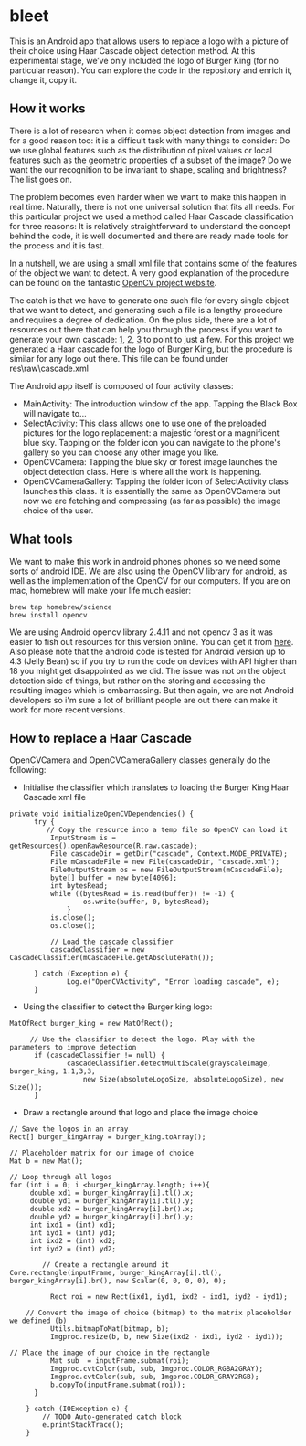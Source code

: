 # bleet

This is an Android app that allows users to replace a logo with a picture of their choice using Haar Cascade object detection method. At this experimental stage, we’ve only included the logo of Burger King (for no particular reason). You can explore the code in the repository and enrich it, change it, copy it. 

## How it works
There is a lot of research when it comes object detection from images and for a good reason too: it is a difficult task with many things to consider: Do we use global features such as the distribution of pixel values or local features such as the geometric properties of a subset of the image? Do we want the our recognition to be invariant to shape, scaling and brightness? The list goes on.
 
The problem becomes even harder when we want to make this happen in real time. Naturally, there is not one universal solution that fits all needs. For this particular project we used a method called Haar Cascade classification for three reasons: It is relatively straightforward to understand the concept behind the code, it is well documented and there are ready made tools for the process and it is fast.
 
In a nutshell, we are using a small xml file that contains some of the features of the object we want to detect. A very good explanation of the procedure can be found on the fantastic [OpenCV project website](http://opencv-python-tutroals.readthedocs.io/en/latest/py_tutorials/py_objdetect/py_face_detection/py_face_detection.html).

The catch is that we have to generate one such file for every single object that we want to detect, and generating such a file is a lengthy procedure and requires a degree of dedication. On the plus side, there are a lot of resources out there that can help you through the process if you want to generate your own cascade: [1](https://pythonprogramming.net/haar-cascade-object-detection-python-opencv-tutorial/), [2](http://docs.opencv.org/2.4.13.2/doc/user_guide/ug_traincascade.html), [3](http://memememememememe.me/post/training-haar-cascades/) to point to just a few. For this project we generated a Haar cascade for the logo of Burger King, but the procedure is similar for any logo out there. This file can be found under res\raw\cascade.xml
 
The Android app itself is composed of four activity classes:
* MainActivity: The introduction window of the app. Tapping the Black Box will navigate to…
* SelectActivity: This class allows one to use one of the preloaded pictures for the logo replacement: a majestic forest or a magnificent blue sky. Tapping on the folder icon you can navigate to the phone's gallery so you can choose any other image you like.
* OpenCVCamera: Tapping the blue sky or forest image launches the object detection class. Here is where all the work is happening.
* OpenCVCameraGallery: Tapping the folder icon of SelectActivity class launches this class. It is essentially the same as OpenCVCamera but now we are fetching and compressing (as far as possible) the image choice of the user.

## What tools
We want to make this work in android phones phones so we need some sorts of android IDE. We are also using the OpenCV library for android, as well as the implementation of the OpenCV for our computers. If you are on mac, homebrew will make your life much easier:

```
brew tap homebrew/science
brew install opencv
``` 

We are using Android opencv library 2.4.11 and not opencv 3 as it was easier to fish out resources for this version online. You can get it from  [here](https://sourceforge.net/projects/opencvlibrary/files/opencv-android/2.4.11/). Also please note that the android code is tested for Android version up to 4.3 (Jelly Bean) so if you try to run the code on devices with API higher than 18 you might get disappointed as we did. The issue was not on the object detection side of things, but rather on the storing and accessing the resulting images which is embarrassing. But then again, we are not Android developers so i'm sure a lot of brilliant people are out there can make it work for more recent versions.

## How to replace a Haar Cascade
OpenCVCamera and OpenCVCameraGallery classes generally do the following:
* Initialise the classifier which translates to loading the Burger King Haar Cascade xml file


```
private void initializeOpenCVDependencies() {
      try {
         // Copy the resource into a temp file so OpenCV can load it
          InputStream is = getResources().openRawResource(R.raw.cascade);
          File cascadeDir = getDir("cascade", Context.MODE_PRIVATE);
          File mCascadeFile = new File(cascadeDir, "cascade.xml");
          FileOutputStream os = new FileOutputStream(mCascadeFile);
          byte[] buffer = new byte[4096];
          int bytesRead;
          while ((bytesRead = is.read(buffer)) != -1) {
                  os.write(buffer, 0, bytesRead);
              }
          is.close();
          os.close();
 
          // Load the cascade classifier
          cascadeClassifier = new CascadeClassifier(mCascadeFile.getAbsolutePath());
 
      } catch (Exception e) {
              Log.e("OpenCVActivity", "Error loading cascade", e);
      }
``` 
* Using the classifier to detect the Burger king logo:
```
MatOfRect burger_king = new MatOfRect();
 
     // Use the classifier to detect the logo. Play with the parameters to improve detection
      if (cascadeClassifier != null) {
              cascadeClassifier.detectMultiScale(grayscaleImage, burger_king, 1.1,3,3,
                  new Size(absoluteLogoSize, absoluteLogoSize), new Size());
      }

``` 

* Draw a rectangle around that logo and place the image choice
```
// Save the logos in an array
Rect[] burger_kingArray = burger_king.toArray();
 
// Placeholder matrix for our image of choice
Mat b = new Mat();
 
// Loop through all logos 
for (int i = 0; i <burger_kingArray.length; i++){
     double xd1 = burger_kingArray[i].tl().x;
     double yd1 = burger_kingArray[i].tl().y;
     double xd2 = burger_kingArray[i].br().x;
     double yd2 = burger_kingArray[i].br().y;
     int ixd1 = (int) xd1;
     int iyd1 = (int) yd1;
     int ixd2 = (int) xd2;
     int iyd2 = (int) yd2;
 
        // Create a rectangle around it
Core.rectangle(inputFrame, burger_kingArray[i].tl(), burger_kingArray[i].br(), new Scalar(0, 0, 0, 0), 0);
     
          Rect roi = new Rect(ixd1, iyd1, ixd2 - ixd1, iyd2 - iyd1);
          
    // Convert the image of choice (bitmap) to the matrix placeholder we defined (b)
          Utils.bitmapToMat(bitmap, b);
          Imgproc.resize(b, b, new Size(ixd2 - ixd1, iyd2 - iyd1));
         
// Place the image of our choice in the rectangle 
          Mat sub  = inputFrame.submat(roi);
          Imgproc.cvtColor(sub, sub, Imgproc.COLOR_RGBA2GRAY);
          Imgproc.cvtColor(sub, sub, Imgproc.COLOR_GRAY2RGB);
          b.copyTo(inputFrame.submat(roi));            
      }
 
    } catch (IOException e) {
        // TODO Auto-generated catch block
        e.printStackTrace();
    }
``` 
 

 

